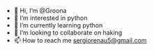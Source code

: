 - 👋 Hi, I’m @Groona
- 👀 I’m interested in python
- 🌱 I’m currently learning python
- 💞️ I’m looking to collaborate on haking
- 📫 How to reach me sergiorenau5@gmail.com

<!---
Groona/Groona is a ✨ special ✨ repository because its `README.md` (this file) appears on your GitHub profile.
You can click the Preview link to take a look at your changes.
--->
